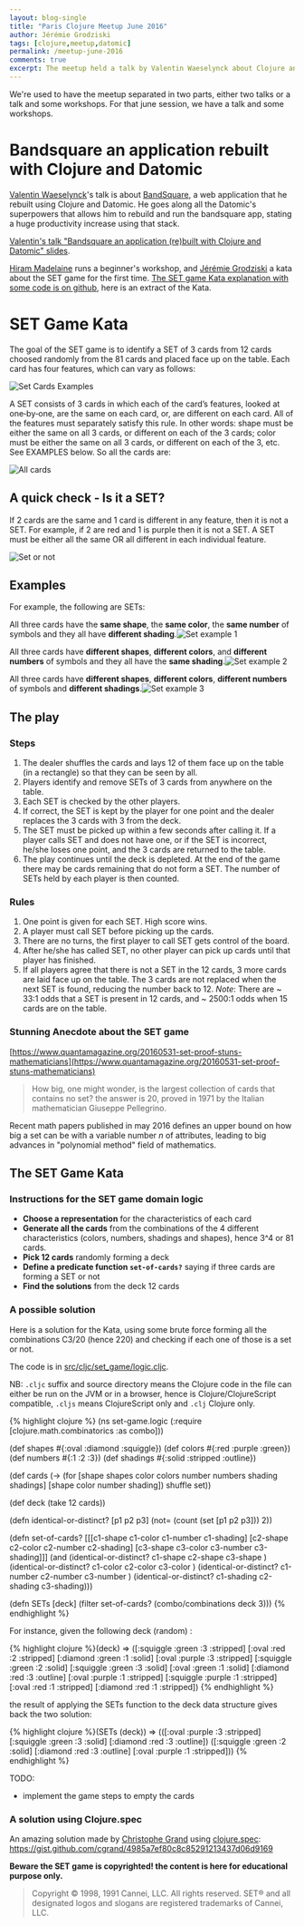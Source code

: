 ```yaml
---
layout: blog-single
title: "Paris Clojure Meetup June 2016"
author: Jérémie Grodziski
tags: [clojure,meetup,datomic]
permalink: /meetup-june-2016
comments: true
excerpt: The meetup held a talk by Valentin Waeselynck about Clojure and Datomic and the usual workshop for beginners and Kata for more seasoned clojurists
---
```


We're used to have the meetup separated in two parts, either two talks or a talk and some workshops. For that june session, we have a talk and some workshops.

# Bandsquare an application rebuilt with Clojure and Datomic

[Valentin Waeselynck](https://twitter.com/val_waeselynck)'s talk is about [BandSquare](http://www.bandsquare.com), a web application that he rebuilt using Clojure and Datomic. He goes along all the Datomic's superpowers that allows him to rebuild and run the bandsquare app, stating a huge productivity increase using that stack.

[Valentin's talk "Bandsquare an application (re)built with Clojure and Datomic" slides](https://docs.google.com/presentation/d/1z3RT4G_W2oAsFZfZd6u6aEIPKvQIF3s2pXKk706nlus/edit?usp=sharing).

[Hiram Madelaine](https://twitter.com/hirammadelaine) runs a beginner's workshop, and [Jérémie Grodziski](https://twitter.com/jgrodziski) a kata about the SET game for the first time.
[The SET game Kata explanation with some code is on github](https://github.com/jgrodziski/set-game), here is an extract of the Kata.

# SET Game Kata

The goal of the SET game is to identify a SET of 3 cards from 12 cards choosed randomly from the 81 cards and placed face up on the table. Each card has four features, which can vary as follows:

![Set Cards Examples](/resources/public/imgs/set-cards.png)

A SET consists of 3 cards in which each of the card’s features, looked at one‐by‐one, are the same on each card, or, are different on each card. All of the features must separately satisfy this rule. In other words: shape must be either the same on all 3 cards, or different on each of the 3 cards; color must be either the same on all 3 cards, or different on each of the 3, etc. See EXAMPLES below.
So all the cards are:

![All cards](/resources/public/imgs/all-cards.png) 

## A quick check ‐ Is it a SET?

If 2 cards are the same and 1 card is different in any feature, then it is not a SET. For example, if 2 are red and 1 is purple then it is not a SET. A SET must be either all the same OR all different in each individual feature.

![Set or not](/resources/public/imgs/set-or-no-set.png)


## Examples

For example, the following are SETs:

All three cards have the **same shape**, the **same color**, the **same number** of symbols and they all have **different shading**.![Set example 1](/resources/public/imgs/set1.png)

All three cards have **different shapes**, **different colors**, and **different numbers** of symbols and they all have the **same shading**.![Set example 2](/resources/public/imgs/set2.png)

All three cards have **different shapes**, **different colors**, **different numbers** of symbols and **different shadings**.![Set example 3](/resources/public/imgs/set3.png)

## The play

### Steps

1. The dealer shuffles the cards and lays 12 of them face up on the table (in a rectangle) so that they can be seen by all. 
2. Players identify and remove SETs of 3 cards from anywhere on the table. 
3. Each SET is checked by the other players.
4. If correct, the SET is kept by the player for one point and the dealer replaces the 3 cards with 3 from the deck. 
5. The SET must be picked up within a few seconds after calling it. If a player calls SET and does not have one, or if the SET is incorrect, he/she loses one point, and the 3 cards are returned to the table.
6. The play continues until the deck is depleted. At the end of the game there may be cards remaining that do not form a SET. The number of SETs held by each player is then counted. 

### Rules

1. One point is given for each SET. High score wins.
2. A player must call SET before picking up the cards. 
3. There are no turns, the first player to call SET gets control of the board. 
4. After he/she has called SET, no other player can pick up cards until that player has finished. 
5. If all players agree that there is not a SET in the 12 cards, 3 more cards are laid face up on the table. The 3 cards are not replaced when the next SET is found, reducing the number back to 12. _Note_: There are ~ 33:1 odds that a SET is present in 12 cards, and ~ 2500:1 odds when 15 cards are on the table.


### Stunning Anecdote about the SET game

[https://www.quantamagazine.org/20160531-set-proof-stuns-mathematicians](https://www.quantamagazine.org/20160531-set-proof-stuns-mathematicians)

> How big, one might wonder, is the largest collection of cards that contains no set? the answer is 20, proved in 1971 by the Italian mathematician Giuseppe Pellegrino.

Recent math papers published in may 2016 defines an upper bound on how big a set can be with a variable number _n_ of attributes, leading to big advances in "polynomial method" field of mathematics. 

## The SET Game Kata

### Instructions for the SET game domain logic

* **Choose a representation** for the characteristics of each card
* **Generate all the cards** from the combinations of the 4 different characteristics (colors, numbers, shadings and shapes), hence 3^4 or 81 cards.
* **Pick 12 cards** randomly forming a deck
* **Define a predicate function `set-of-cards?`** saying if three cards are forming a SET or not
* **Find the solutions** from the deck 12 cards

### A possible solution

Here is a solution for the Kata, using some brute force forming all the combinations C3/20 (hence 220) and checking if each one of those is a set or not. 

The code is in [src/cljc/set_game/logic.cljc](https://github.com/jgrodziski/set-game/blob/master/src/cljc/set_game/logic.clj). 

NB: `.cljc` suffix and source directory means the Clojure code in the file can either be run on the JVM or in a browser, hence is Clojure/ClojureScript compatible, `.cljs` means ClojureScript only and `.clj` Clojure only.

{% highlight clojure %}
(ns set-game.logic
  (:require [clojure.math.combinatorics :as combo]))

(def shapes  #{:oval :diamond :squiggle})
(def colors  #{:red :purple :green})
(def numbers #{:1 :2 :3})
(def shadings #{:solid :stripped :outline})

(def cards (-> (for [shape shapes
                     color colors
                     number numbers
                     shading shadings] [shape color number shading])
               shuffle
               set))

(def deck (take 12 cards))

(defn identical-or-distinct? [p1 p2 p3]
  (not= (count (set [p1 p2 p3])) 2))

(defn set-of-cards? [[[c1-shape c1-color c1-number c1-shading]
                      [c2-shape c2-color c2-number c2-shading]
                      [c3-shape c3-color c3-number c3-shading]]]
  (and
    (identical-or-distinct? c1-shape   c2-shape   c3-shape  )
    (identical-or-distinct? c1-color   c2-color   c3-color  )
    (identical-or-distinct? c1-number  c2-number  c3-number )
    (identical-or-distinct? c1-shading c2-shading c3-shading)))

(defn SETs [deck]
  (filter set-of-cards? (combo/combinations deck 3)))
{% endhighlight %}

For instance, given the following deck (random) :

{% highlight clojure %}(deck)
=>
([:squiggle :green :3 :stripped]
 [:oval :red :2 :stripped]
 [:diamond :green :1 :solid]
 [:oval :purple :3 :stripped]
 [:squiggle :green :2 :solid]
 [:squiggle :green :3 :solid]
 [:oval :green :1 :solid]
 [:diamond :red :3 :outline]
 [:oval :purple :1 :stripped]
 [:squiggle :purple :1 :stripped]
 [:oval :red :1 :stripped]
 [:diamond :red :1 :stripped])
{% endhighlight %}
 
the result of applying the SETs function to the deck data structure gives back the two solution:

{% highlight clojure %}(SETs (deck))
=>
(([:oval :purple :3 :stripped] [:squiggle :green :3 :solid] [:diamond :red :3 :outline])
 ([:squiggle :green :2 :solid] [:diamond :red :3 :outline] [:oval :purple :1 :stripped]))
{% endhighlight %}

TODO: 

* implement the game steps to empty the cards 

### A solution using Clojure.spec

An amazing solution made by [Christophe Grand](https://twitter.com/cgrand) using [clojure.spec](http://clojure.org/about/spec): https://gist.github.com/cgrand/4985a7ef80c8c85291213437d06d9169


**Beware the SET game is copyrighted! the content is here for educational purpose only.**

> Copyright © 1998, 1991 Cannei, LLC. All rights reserved. SET® and all designated logos and slogans are registered trademarks of Cannei, LLC.






